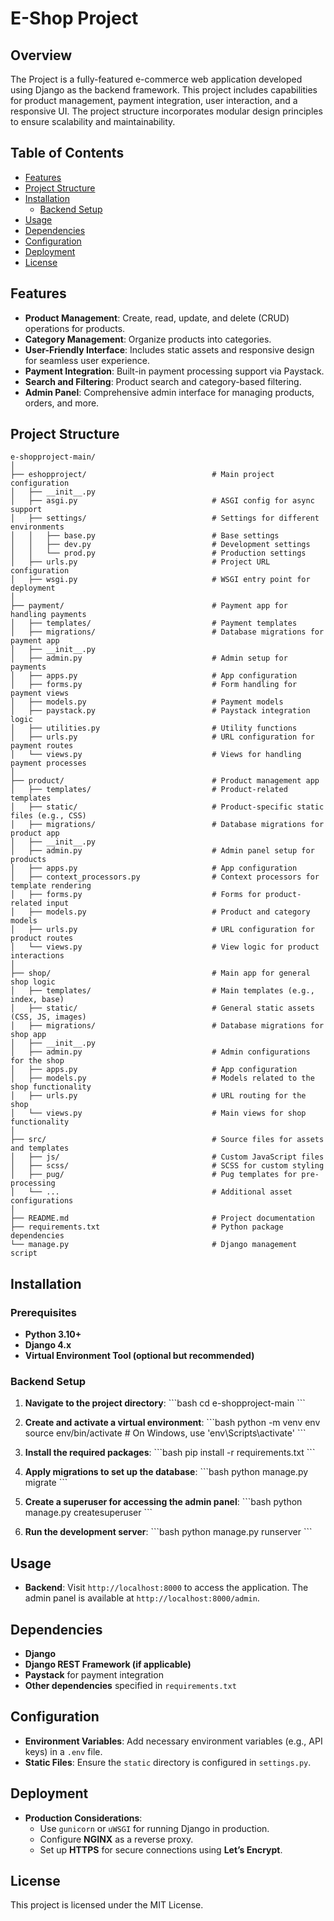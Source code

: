 
# E-Shop Project

## Overview

The Project is a fully-featured e-commerce web application developed using Django as the backend framework. This project includes capabilities for product management, payment integration, user interaction, and a responsive UI. The project structure incorporates modular design principles to ensure scalability and maintainability.

## Table of Contents

- [Features](#features)
- [Project Structure](#project-structure)
- [Installation](#installation)
  - [Backend Setup](#backend-setup)
- [Usage](#usage)
- [Dependencies](#dependencies)
- [Configuration](#configuration)
- [Deployment](#deployment)
- [License](#license)

## Features

- **Product Management**: Create, read, update, and delete (CRUD) operations for products.
- **Category Management**: Organize products into categories.
- **User-Friendly Interface**: Includes static assets and responsive design for seamless user experience.
- **Payment Integration**: Built-in payment processing support via Paystack.
- **Search and Filtering**: Product search and category-based filtering.
- **Admin Panel**: Comprehensive admin interface for managing products, orders, and more.

## Project Structure

```
e-shopproject-main/
│
├── eshopproject/                            # Main project configuration
│   ├── __init__.py
│   ├── asgi.py                              # ASGI config for async support
│   ├── settings/                            # Settings for different environments
│   │   ├── base.py                          # Base settings
│   │   ├── dev.py                           # Development settings
│   │   └── prod.py                          # Production settings
│   ├── urls.py                              # Project URL configuration
│   ├── wsgi.py                              # WSGI entry point for deployment
│
├── payment/                                 # Payment app for handling payments
│   ├── templates/                           # Payment templates
│   ├── migrations/                          # Database migrations for payment app
│   ├── __init__.py
│   ├── admin.py                             # Admin setup for payments
│   ├── apps.py                              # App configuration
│   ├── forms.py                             # Form handling for payment views
│   ├── models.py                            # Payment models
│   ├── paystack.py                          # Paystack integration logic
│   ├── utilities.py                         # Utility functions
│   ├── urls.py                              # URL configuration for payment routes
│   └── views.py                             # Views for handling payment processes
│
├── product/                                 # Product management app
│   ├── templates/                           # Product-related templates
│   ├── static/                              # Product-specific static files (e.g., CSS)
│   ├── migrations/                          # Database migrations for product app
│   ├── __init__.py
│   ├── admin.py                             # Admin panel setup for products
│   ├── apps.py                              # App configuration
│   ├── context_processors.py                # Context processors for template rendering
│   ├── forms.py                             # Forms for product-related input
│   ├── models.py                            # Product and category models
│   ├── urls.py                              # URL configuration for product routes
│   └── views.py                             # View logic for product interactions
│
├── shop/                                    # Main app for general shop logic
│   ├── templates/                           # Main templates (e.g., index, base)
│   ├── static/                              # General static assets (CSS, JS, images)
│   ├── migrations/                          # Database migrations for shop app
│   ├── __init__.py
│   ├── admin.py                             # Admin configurations for the shop
│   ├── apps.py                              # App configuration
│   ├── models.py                            # Models related to the shop functionality
│   ├── urls.py                              # URL routing for the shop
│   └── views.py                             # Main views for shop functionality
│
├── src/                                     # Source files for assets and templates
│   ├── js/                                  # Custom JavaScript files
│   ├── scss/                                # SCSS for custom styling
│   ├── pug/                                 # Pug templates for pre-processing
│   └── ...                                  # Additional asset configurations
│
├── README.md                                # Project documentation
├── requirements.txt                         # Python package dependencies
└── manage.py                                # Django management script
```

## Installation

### Prerequisites
- **Python 3.10+**
- **Django 4.x**
- **Virtual Environment Tool (optional but recommended)**

### Backend Setup

1. **Navigate to the project directory**:
   \`\`\`bash
   cd e-shopproject-main
   \`\`\`

2. **Create and activate a virtual environment**:
   \`\`\`bash
   python -m venv env
   source env/bin/activate  # On Windows, use 'env\Scripts\activate'
   \`\`\`

3. **Install the required packages**:
   \`\`\`bash
   pip install -r requirements.txt
   \`\`\`

4. **Apply migrations to set up the database**:
   \`\`\`bash
   python manage.py migrate
   \`\`\`

5. **Create a superuser for accessing the admin panel**:
   \`\`\`bash
   python manage.py createsuperuser
   \`\`\`

6. **Run the development server**:
   \`\`\`bash
   python manage.py runserver
   \`\`\`

## Usage

- **Backend**: Visit `http://localhost:8000` to access the application. The admin panel is available at `http://localhost:8000/admin`.

## Dependencies

- **Django**
- **Django REST Framework (if applicable)**
- **Paystack** for payment integration
- **Other dependencies** specified in `requirements.txt`

## Configuration

- **Environment Variables**: Add necessary environment variables (e.g., API keys) in a `.env` file.
- **Static Files**: Ensure the `static` directory is configured in `settings.py`.

## Deployment

- **Production Considerations**:
  - Use `gunicorn` or `uWSGI` for running Django in production.
  - Configure **NGINX** as a reverse proxy.
  - Set up **HTTPS** for secure connections using **Let’s Encrypt**.


## License

This project is licensed under the MIT License.

